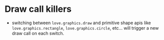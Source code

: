 # Draw call killers

* switching between `love.graphics.draw` and primitive shape apis like `love.graphics.rectangle`, `love.graphics.circle`, etc... will trigger a new draw call on each switch.